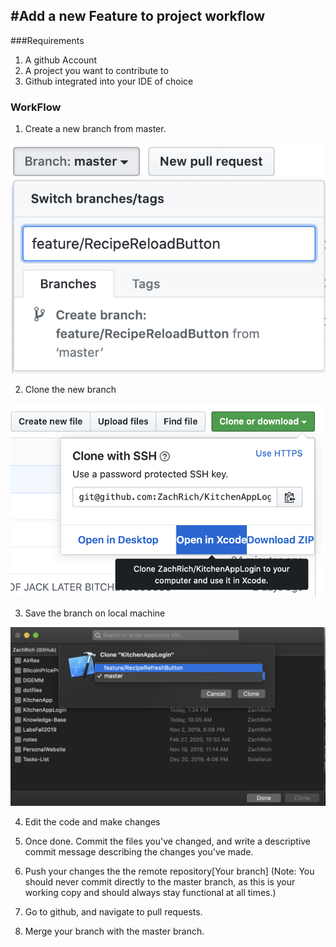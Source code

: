 #Add a new Feature to project workflow
---
###Requirements
1. A github Account
2. A project you want to contribute to
3. Github integrated into your IDE of choice

### WorkFlow

1. Create a new branch from master.

![Creating a branch](Images/CreateBranch.jpg)

2. Clone the new branch

![Cloning a branch](Images/Clone.jpg)

3. Save the branch on local machine

![Saving the cloned Branch](Images/Clone2.jpg)

4. Edit the code and make changes

5. Once done. Commit the files you've changed, and write a descriptive commit message describing the changes you've made.

6. Push your changes the the remote repository[Your branch] (Note: You should never commit directly to the master branch, as 
this is your working copy and should always stay functional at all times.)
7. Go to github, and navigate to pull requests.

8. Merge your branch with the master branch.


